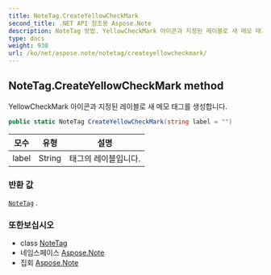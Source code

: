 ```yaml
---
title: NoteTag.CreateYellowCheckMark
second_title: .NET API 참조용 Aspose.Note
description: NoteTag 방법. YellowCheckMark 아이콘과 지정된 레이블로 새 메모 태그를 생성합니다.
type: docs
weight: 930
url: /ko/net/aspose.note/notetag/createyellowcheckmark/
---
```

## NoteTag.CreateYellowCheckMark method

YellowCheckMark 아이콘과 지정된 레이블로 새 메모 태그를 생성합니다.

```csharp
public static NoteTag CreateYellowCheckMark(string label = "")
```

| 모수 | 유형 | 설명 |
| --- | --- | --- |
| label | String | 태그의 레이블입니다. |

### 반환 값

[`NoteTag`](../) .

### 또한보십시오

* class [NoteTag](../)
* 네임스페이스 [Aspose.Note](../../notetag/)
* 집회 [Aspose.Note](../../../)


